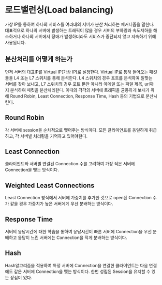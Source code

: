 # 로드밸런싱(Load balancing)

가상 IP를 통하여 하나의 서비스를 여러대의 서버가 분산 처리하는 메커니즘을 말한다. 대표적으로 하나의 서버에 발생하는 트래픽이 많을 경우 서버의 부하량과 속도저하를 해소하거나 하나의 서버에서 장애가 발생하더라도 서비스가 중단되지 않고 지속하기 위해 사용됩니다.

## 분산처리를 어떻게 하는가

먼저 서버의 대표IP를 Virtual IP(가상 IP)로 설정한다. Virtual IP로 통해 들어오는 패킷들을 L4 또는 L7 스위치를 통해 분석한다. L4 스위치의 경우 포트를 분석하여 알맞는 서버를 찾아 보내고, L7 스위치의 경우 포트 뿐만 아니라 이메일 또는 파일 제목, url까지 분석하여 패킷을 분산처리한다. 이때의 각각의 서버에 트래픽을 균등하게 보내기 위해 Round Robin, Least Connection, Response Time, Hash 등의 기법으로 분산시킨다.

## Round Robin

각 서버에 session을 순차적으로 맺어주는 방식이다. 모든 클라이언트를 동일하게 취급하고, 각 서버별 처리량을 기억하고 있어야한다.

## Least Connection

클라이언트와 서버별 연결된 Connection 수를 고려하여 가장 적은 서버에 Connection을 맺는 방식이다.

## Weighted Least Connections

Least Connection 방식에서 서버에 가중치를 추가한 것으로 open된 Connection 수가 같을 경우 가중치가 높은 서버에게 우선 분배하는 방식이다.

## Response Time

서버의 응답시간에 대한 학습을 통하여 응답시간이 빠른 서버에 Connection을 우선 분배하고 응답이 느린 서버에는 Connection을 적게 분배하는 방식이다.

## Hash

Hash알고리즘을 적용하여 특정 서버에 Connection을 연결한 클라이언트는 다음 연결에도 같은 서버에 Connection을 맺는 방식이다. 한번 성립된 Session을 유지할 수 있는 장점이 있다.  